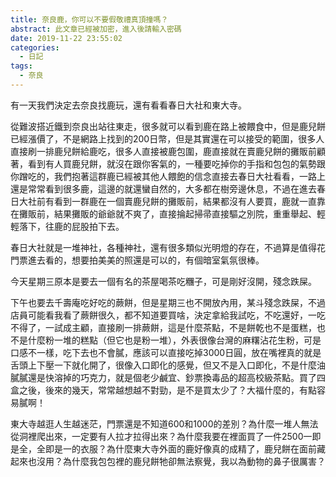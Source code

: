 ```yaml
---
title: 奈良鹿，你可以不要假敬禮真頂撞嗎？
abstract: 此文章已經被加密，進入後請輸入密碼
date: 2019-11-22 23:55:02
categories:
  - 日記
tags:
  - 奈良
---
```


有一天我們決定去奈良找鹿玩，還有看看春日大社和東大寺。

<!--more-->

從難波搭近鐵到奈良出站往東走，很多就可以看到鹿在路上被餵食中，但是鹿兒餅已經漲價了，不是網路上找到的200日幣，但是其實還在可以接受的範圍，很多人直接刷一排鹿兒餅給鹿吃，很多人直接被鹿包圍，鹿直接就在賣鹿兒餅的攤販前顧著，看到有人買鹿兒餅，就沒在跟你客氣的，一種要吃掉你的手指和包包的氣勢跟你蹭吃的，我們抱著這群鹿已經被其他人餵飽的信念直接去春日大社看看，一路上還是常常看到很多鹿，這邊的就還蠻自然的，大多都在樹旁邊休息，不過在進去春日大社前有看到一群鹿在一個賣鹿兒餅的攤販前，結果都沒有人要買，鹿就一直靠在攤販前，結果攤販的爺爺就不爽了，直接掄起掃帚直接驅之別院，重重舉起、輕輕落下，往鹿的屁股拍下去。

春日大社就是一堆神社，各種神社，還有很多類似光明燈的存在，不過算是值得花門票進去看的，想要拍美美的照還是可以的，有個暗室氣氛很棒。

今天星期三原本是要去一個有名的茶屋喝茶吃糰子，可是剛好沒開，殘念跌屎。

下午也要去千壽庵吃好吃的蕨餅，但是星期三也不開放內用，某斗殘念跌屎，不過店員可能看我看了蕨餅很久，都不知道要買啥，決定拿給我試吃，不吃還好，一吃不得了，一試成主顧，直接刷一排蕨餅，這是什麼茶點，不是餅乾也不是蛋糕，也不是什麼粉一堆的糕點（但它也是粉一堆），外表很像台灣的麻糬沾花生粉，可是口感不一樣，吃下去也不會膩，應該可以直接吃掉3000日圓，放在嘴裡真的就是舌頭上下壓一下就化開了，很像入口即化的感覺，但又不是入口即化，不是什麼油膩膩還是快溶掉的巧克力，就是個老少鹹宜、鈔票換毒品的超高校級茶點。買了四盒之後，後來的幾天，常常越想越不對勁，是不是買太少了？大福什麼的，有點容易膩啊！

東大寺越逛人生越迷茫，門票還是不知道600和1000的差別？為什麼一堆人無法從洞裡爬出來，一定要有人拉才拉得出來？為什麼我要在裡面買了一件2500一即是全，全即是一的衣服？為什麼東大寺外面的鹿好像真的成精了，鹿兒餅在面前藏起來也沒用？為什麼我包包裡的鹿兒餅牠卻無法察覺，我以為動物的鼻子很厲害？
